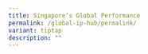 ```yaml
---
title: Singapore’s Global Performance
permalink: /global-ip-hub/permalink/
variant: tiptap
description: ""
---
```


